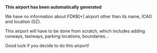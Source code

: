 **This airport has been automatically generated**

We have no information about FDKB[*] airport other than its name, ICAO and location (SZ).

This airport will have to be done from scratch, which includes adding runways, taxiways, parking locations, boundaries...

Good luck if you decide to do this airport!